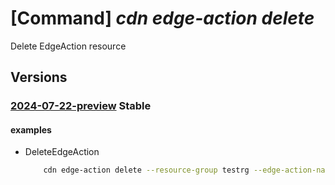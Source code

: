 # [Command] _cdn edge-action delete_

Delete EdgeAction resource

## Versions

### [2024-07-22-preview](/Resources/mgmt-plane/L3N1YnNjcmlwdGlvbnMve30vcmVzb3VyY2Vncm91cHMve30vcHJvdmlkZXJzL21pY3Jvc29mdC5jZG4vZWRnZWFjdGlvbnMve30=/2024-07-22-preview.xml) **Stable**

<!-- mgmt-plane /subscriptions/{}/resourcegroups/{}/providers/microsoft.cdn/edgeactions/{} 2024-07-22-preview -->

#### examples

- DeleteEdgeAction
    ```bash
        cdn edge-action delete --resource-group testrg --edge-action-name edgeAction1
    ```
